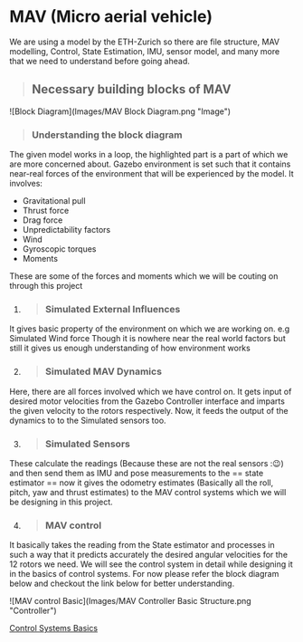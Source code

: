 # MAV (Micro aerial vehicle)
We are using a model by the ETH-Zurich so there are file structure, MAV modelling, Control, State Estimation, IMU, sensor model, and many more that we need to understand before going ahead.

> ## Necessary building blocks of MAV

![Block Diagram](Images/MAV Block Diagram.png "Image")

> ### Understanding the block diagram

The given model works in a loop, the highlighted part is a part of which we are more concerned about. Gazebo environment is set such that it contains near-real forces of the environment that will be experienced by the model. It involves:
* Gravitational pull
* Thrust force
* Drag force
* Unpredictability factors
* Wind
* Gyroscopic torques
* Moments 

These are some of the forces and moments which we will be couting on through this project

1. > ### Simulated External Influences

It gives basic property of the environment on which we are working on. 
e.g Simulated Wind force
Though it is nowhere near the real world factors but still it gives us enough understanding of how environment works

2. > ### Simulated MAV Dynamics

Here, there are all forces involved which we have control on. It gets input of desired motor velocities from the Gazebo Controller interface and imparts the given velocity to the rotors respectively. Now, it feeds the output of the dynamics to to the Simulated sensors too.

3. > ### Simulated Sensors

These calculate the readings (Because these are not the real sensors :😉) and then send them as IMU and pose measurements to the == state estimator == now it gives the odometry estimates (Basically all the roll, pitch, yaw and thrust estimates) to the MAV control systems which we will be designing in this project.

4. >### MAV control

It basically takes the reading from the State estimator and processes in such a way that it predicts accurately the desired angular velocities for the 12 rotors we need. We will see the control system in detail while designing it in the basics of control systems.
For now please refer the block diagram below and checkout the link below for better understanding.

![MAV control Basic](Images/MAV Controller Basic Structure.png "Controller")

[Control Systems Basics](https://youtube.com/playlist?list=PLn8PRpmsu08oOLBVYYIwwN_nvuyUqEjrj "Video")
